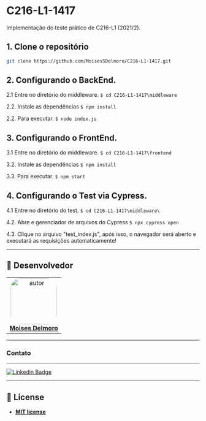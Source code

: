 # C216-L1-1417
Implementação do teste prático de C216-L1 (2021/2).

## 1. Clone o repositório
```bash
git clone https://github.com/MoisesSDelmoro/C216-L1-1417.git
```

## 2. Configurando o BackEnd.

2.1 Entre no diretório do middleware. ``` $ cd C216-L1-1417\middleware ```

2.2. Instale as dependências ```$ npm install ```

2.2. Para executar. ``` $ node index.js ```

## 3. Configurando o FrontEnd.
  
3.1 Entre no diretório do middleware. ``` $ cd C216-L1-1417\frontend ```

3.2. Instale as dependências ``` $ npm install ```

3.3. Para executar. ``` $ npm start ```  


## 4. Configurando o Test via Cypress. 
  
4.1 Entre no diretório do test. ``` $ cd C216-L1-1417\middleware\ ```
  
4.2. Abre e gerenciador de arquivos do Cypress ``` $ npx cypress open ```

4.3. Clique no arquivo "test_index.js", após isso, o navegador será aberto e executará as requisições automaticamente!

---
## 👥 Desenvolvedor

<table  style="text-align:center; border: none" >
<tr>
<td align="center"> 
<a href="https://github.com/MoisesSDelmoro" styles="text-align:center;">
<img style="border-radius: 20%;" src="https://github.com/MoisesSDelmoro.png" width="120px;" alt="autor"/><br><strong> Moises Delmoro </strong>
</a>
</td>

</tr>
</table>

---
### Contato
---
[![Linkedin Badge](https://img.shields.io/badge/-Moises-blue?style=flat-square&logo=Linkedin&logoColor=white&link=https://www.linkedin.com/in/moises-s-delmoro-8747651ba/)](https://www.linkedin.com/in/moises-s-delmoro-8747651ba/)

---
## 📝 License
- **[MIT license](https://choosealicense.com/licenses/mit/)**
